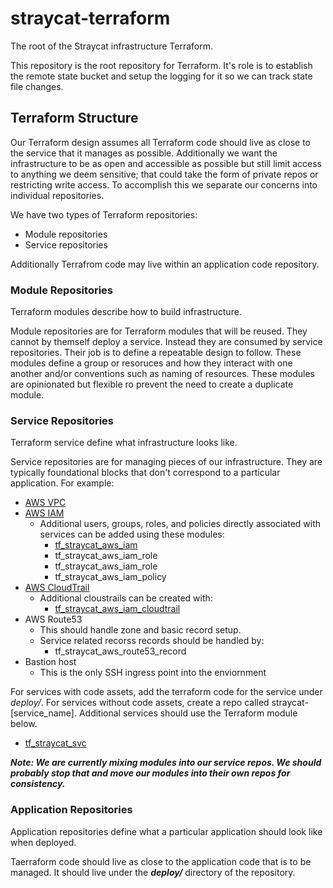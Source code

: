 # straycat-terraform

The root of the Straycat infrastructure Terraform.

This repository is the root repository for Terraform.  It's role is to establish the remote state bucket and setup the logging for it so we can track state file changes.

## Terraform Structure
Our Terraform design assumes all Terraform code should live as close to the service that it manages as possible.  Additionally we want the infrastructure to be as open and accessible as possible but still limit access to anything we deem sensitive; that could take the form of private repos or restricting write access.  To accomplish this we separate our concerns into individual repositories.

We have two types of Terraform repositories:
* Module repositories
* Service repositories

Additionally Terrafrom code may live within an application code repository.

### Module Repositories
Terraform modules describe how to build infrastructure.

Module repositories are for Terraform modules that will be reused.  They cannot by themself deploy a service.  Instead they are consumed by service repositories.  Their job is to define a repeatable design to follow.  These modules define a group or resoruces and how they interact with one another and/or conventions such as naming of resources.  These modules are opinionated but flexible ro prevent the need to create a duplicate module.

### Service Repositories
Terraform service define what infrastructure looks like.

Service repositories are for managing pieces of our infrastructure.  They are typically foundational blocks that don't correspond to a particular application.  For example:
* [AWS VPC](https://github.com/tmclaugh/straycat-terraform-aws-vpc)
* [AWS IAM](https://github.com/tmclaugh/straycat-terraform-aws-iam)
  * Additional users, groups, roles, and policies directly associated with services can be added using these modules:
    * [tf_straycat_aws_iam](https://github.com/tmclaugh/tf_straycat_aws_iam_user)
    * tf_straycat_aws_iam_role
    * tf_straycat_aws_iam_role
    * tf_straycat_aws_iam_policy
* [AWS CloudTrail](https://github.com/tmclaugh/straycat-terraform-aws-cloudtrail)
  * Additional cloustrails can be created with:
    * [tf_straycat_aws_iam_cloudtrail](https://github.com/tmclaugh/tf_straycat_aws_cloudtrail)
* AWS Route53
  * This should handle zone and basic record setup.
  * Service related recorss records should be handled by:
    * tf_straycat_aws_route53_record
* Bastion host
  * This is the only SSH ingress point into the enviornment

For services with code assets, add the terraform code for the service under _deploy/_.  For services without code assets, create a repo called straycat-[service_name].  Additional services should use the Terraform module below.
* [tf_straycat_svc](https://github.com/tmclaugh/tf_straycat_svc)

___Note: We are currently mixing modules into our service repos.  We should probably stop that and move our modules into their own repos for consistency.___

### Application Repositories
Application repositories define what a particular application should look like when deployed.

Taerraform code should live as close to the application code that is to be managed.  It should live under the ___deploy/___ directory of the repository.

